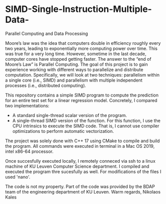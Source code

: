 # SIMD-Single-Instruction-Multiple-Data-

Parallel Computing and Data Processing

Moore’s law was the idea that computers double in efficiency roughly every two years, leading to exponentially more computing power over time. This was true for a very long time. However, sometime in the last decade, computer cores have stopped getting faster. The answer to the “end of Moore’s Law” is Parallel Computing. The goal of this project is to gain experience working with different ways to parallelize and distribute computation. Specifically, we will look at two techniques: parallelism within a single core (i.e., SIMD) and parallelism with multiple independent processes (i.e., distributed computing).

This repository contains a simple SIMD program to compute the prediction for an entire test set for a linear regression model. Concretely, I compared two implementations:

- A standard single-thread scalar version of the program.
- A single-thread SIMD version of the function. For this function, I use the CPU intrinsics to execute the SIMD code. That is, I cannot use compiler optimizations to perform automatic vectorization.


The project was solely done with C++ 17 using CMake to compile and build the program. 
All commands were executed in terminal in a Mac OS 2019, intel x86-64 processor. 

Once succesfully executed locally, I remotely conneced via ssh to a linux machine of KU Leuven Computer Science department. 
I compiled and executed the program thre sucesfully as well. For modifications of the files I used 'nano'.

The code is not my property. Part of the code was provided by the BDAP team of the engineering department of KU Leuven. Warm regards, Nikolaos Kales
